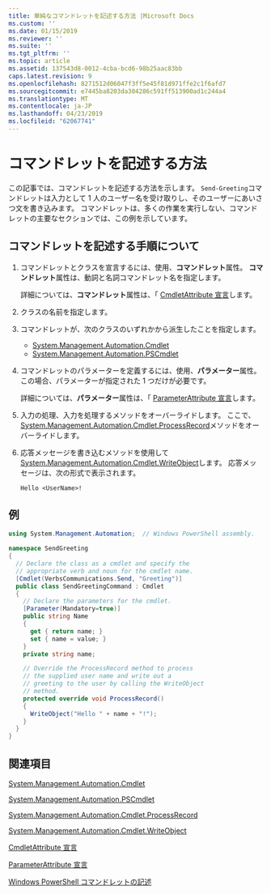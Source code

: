 ```yaml
---
title: 単純なコマンドレットを記述する方法 |Microsoft Docs
ms.custom: ''
ms.date: 01/15/2019
ms.reviewer: ''
ms.suite: ''
ms.tgt_pltfrm: ''
ms.topic: article
ms.assetid: 137543d8-0012-4cba-bcd6-98b25aac83bb
caps.latest.revision: 9
ms.openlocfilehash: 8271512d06047f3ff5e45f81d971ffe2c1f6afd7
ms.sourcegitcommit: e7445ba8203da304286c591ff513900ad1c244a4
ms.translationtype: MT
ms.contentlocale: ja-JP
ms.lasthandoff: 04/23/2019
ms.locfileid: "62067741"
---
```

# <a name="how-to-write-a-cmdlet"></a>コマンドレットを記述する方法

この記事では、コマンドレットを記述する方法を示します。 `Send-Greeting`コマンドレットは入力として 1 人のユーザー名を受け取りし、そのユーザーにあいさつ文を書き込みます。 コマンドレットは、多くの作業を実行しない、コマンドレットの主要なセクションでは、この例を示しています。

## <a name="steps-to-write-a-cmdlet"></a>コマンドレットを記述する手順について

1. コマンドレットとクラスを宣言するには、使用、**コマンドレット**属性。 **コマンドレット**属性は、動詞と名詞コマンドレット名を指定します。

   詳細については、**コマンドレット**属性は、「 [CmdletAttribute 宣言](cmdlet-attribute-declaration.md)します。

2. クラスの名前を指定します。

3. コマンドレットが、次のクラスのいずれかから派生したことを指定します。

   * [System.Management.Automation.Cmdlet](/dotnet/api/System.Management.Automation.Cmdlet)
   * [System.Management.Automation.PSCmdlet](/dotnet/api/System.Management.Automation.PSCmdlet)

4. コマンドレットのパラメーターを定義するには、使用、**パラメーター**属性。 この場合、パラメーターが指定された 1 つだけが必要です。

   詳細については、**パラメーター**属性は、「 [ParameterAttribute 宣言](parameter-attribute-declaration.md)します。

5. 入力の処理、入力を処理するメソッドをオーバーライドします。 ここで、 [System.Management.Automation.Cmdlet.ProcessRecord](/dotnet/api/System.Management.Automation.Cmdlet.ProcessRecord)メソッドをオーバーライドします。

6. 応答メッセージを書き込むメソッドを使用して[System.Management.Automation.Cmdlet.WriteObject](/dotnet/api/System.Management.Automation.Cmdlet.WriteObject)します。
   応答メッセージは、次の形式で表示されます。

   ```Output
   Hello <UserName>!
   ```

## <a name="example"></a>例

```csharp
using System.Management.Automation;  // Windows PowerShell assembly.

namespace SendGreeting
{
  // Declare the class as a cmdlet and specify the
  // appropriate verb and noun for the cmdlet name.
  [Cmdlet(VerbsCommunications.Send, "Greeting")]
  public class SendGreetingCommand : Cmdlet
  {
    // Declare the parameters for the cmdlet.
    [Parameter(Mandatory=true)]
    public string Name
    {
      get { return name; }
      set { name = value; }
    }
    private string name;

    // Override the ProcessRecord method to process
    // the supplied user name and write out a
    // greeting to the user by calling the WriteObject
    // method.
    protected override void ProcessRecord()
    {
      WriteObject("Hello " + name + "!");
    }
  }
}
```

## <a name="see-also"></a>関連項目

[System.Management.Automation.Cmdlet](/dotnet/api/System.Management.Automation.Cmdlet)

[System.Management.Automation.PSCmdlet](/dotnet/api/System.Management.Automation.PSCmdlet)

[System.Management.Automation.Cmdlet.ProcessRecord](/dotnet/api/System.Management.Automation.Cmdlet.ProcessRecord)

[System.Management.Automation.Cmdlet.WriteObject](/dotnet/api/System.Management.Automation.Cmdlet.WriteObject)

[CmdletAttribute 宣言](cmdlet-attribute-declaration.md)

[ParameterAttribute 宣言](parameter-attribute-declaration.md)

[Windows PowerShell コマンドレットの記述](writing-a-windows-powershell-cmdlet.md)